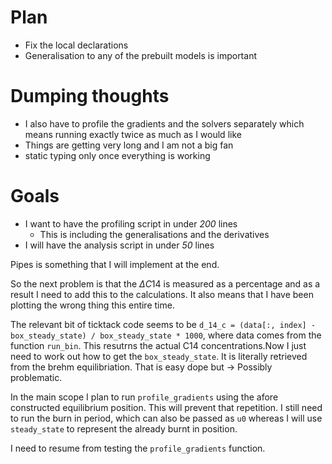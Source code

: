 # Plan
 - Fix the local declarations 
 - Generalisation to any of the prebuilt models is important

# Dumping thoughts
 - I also have to profile the gradients and the solvers separately
  which means running exactly twice as much as I would like 
 - Things are getting very long and I am not a big fan
 - static typing only once everything is working 

# Goals
 - I want to have the profiling script in under _200_ lines 
      - This is including the generalisations and the derivatives 
 - I will have the analysis script in under _50_ lines

Pipes is something that I will implement at the end.

So the next problem is that the $\Delta C14$ is measured as a percentage and as a result I need to add this to the calculations. It also means that I have been plotting the wrong thing this entire time. 

The relevant bit of ticktack code seems to be `d_14_c = (data[:, index] - box_steady_state) / box_steady_state * 1000`, where data comes from the function `run_bin`. This resutrns the actual C14 concentrations.Now I just need to work out how to get the `box_steady_state`. It is literally retrieved from the brehm equilibriation. That is easy dope but -> Possibly problematic.

In the main scope I plan to run `profile_gradients` using the afore constructed equilibrium position. This will prevent that repetition. I still need to run the burn in period, which can also be passed as `u0` whereas I will use `steady_state` to represent the already burnt in position.

I need to resume from testing the `profile_gradients` function.